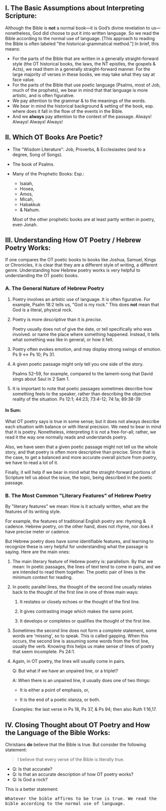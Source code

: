 
## I. The Basic Assumptions about Interpreting Scripture:

Although the Bible is **not** a normal book—it is God’s divine revelation to us—nonetheless, God did choose to put it into written language. So we read the Bible according to the normal use of language. [This approach to reading the Bible is often labeled "the historical-grammatical method."] In brief, this means:

* For the parts of the Bible that are written in a generally straight-forward style (the OT historical books, the laws, the NT epistles, the gospels & Acts), we read them in a generally straight-forward
manner. For the large majority of verses in these books, we may take what they say at face value.
* For the parts of the Bible that use poetic language (Psalms, most of Job, much of the prophets), we bear in mind that that language is more artistic, and is often figurative.
* We pay attention to the grammar & to the meanings of the words.
* We bear in mind the historical background & setting of the book, esp. where does it fall in the flow of the events in the Bible.
* And we **always** pay attention to the context of the passage. Always! Always! Always! Always!

## II. Which OT Books Are <mostly> Poetic?

- The "Wisdom Literature": Job, Proverbs, & Ecclesiastes (and to a degree, Song of Songs).

- The book of Psalms.

- Many of the Prophetic Books: Esp.:
  - Isaiah,
  - Hosea,
  - Amos,
  - Micah,
  - Habakkuk
  - & Nahum.

  Most of the other prophetic books are at least partly written in poetry, even Jonah.

## III. Understanding How OT Poetry / Hebrew Poetry Works:

If one compares the OT poetic books to books like Joshua, Samuel, Kings or Chronicles, it is clear that they are a different style of writing, a different genre. Understanding how Hebrew poetry works is very helpful to understanding the OT poetic books.

### A. The General Nature of Hebrew Poetry

1. Poetry involves an artistic use of language. It is often figurative. For example, Psalm 18:2 tells us, "God is my rock." This does **not** mean that God is a literal, physical rock.

2. Poetry is more _descriptive_ than it is _precise_.

   Poetry usually does not of give the date, or tell specifically who was involved. or name the place where something happened. Instead, it tells what something was like in general, or how it felt.

3. Poetry often evokes emotion, and may display strong swings of emotion. Ps 9 ↔ Ps 10; Ps 31.

4. A given poetic passage might only tell you one side of the story.

   Psalms 52–59, for example, compared to the lament-song that David sings about Saul in 2 Sam 1.

5. It is important to note that poetic passages sometimes describe how something feels to the speaker, rather than describing the objective reality of the situation. Ps 12:1; 44:23; 73:4-12; 74:1a; 89:38-39

#### In Sum:

What OT poetry says is true in some sense; but it does not always describe each situation with balance or with literal precision. We need to bear in mind that it is poetry. Nonetheless, interpreting it is not a free-for-all; rather, we read it the way one normally reads and understands poetry.

Also, we have seen that a given poetic passage might not tell us the whole story, and that poetry is often more descriptive than precise. Since that is the case, to get a balanced and more accurate overall picture from poetry, we have to read a lot of it.

Finally, it will help if we bear in mind what the straight-forward portions of Scripture tell us about the issue, the topic, being described in the poetic passage.

### B. The Most Common "Literary Features" of Hebrew Poetry

By "literary features" we mean: How is it actually written, what are the features of its writing style.

For example, the features of traditional English poetry are: rhyming & cadence.
Hebrew poetry, on the other hand, does not rhyme, nor does it have precise meter or cadence.

But Hebrew poetry does have some identifiable features, and learning to recognize these is very helpful for understanding what the passage is saying. Here are the main ones:

1. The main literary feature of Hebrew poetry is: parallelism. By that we mean:
In poetic passages, the lines of text tend to come in pairs, and we are intended to read them together. The poetic pair of lines is the minimum context for reading.

2. In poetic parallel lines, the thought of the second line usually relates back to the thought of the first line in one of three main ways:

   1. It restates or closely echoes or the thought of the first line.

   2. It gives contrasting image which makes the same point.

   3. It develops or completes or qualifies the thought of the first line.

3. Sometimes the second line does not form a complete statement, some words are 'missing', so to speak. This is called gapping. When this occurs, the second line is assuming some words from the first line, usually the verb. Knowing this helps us make sense of lines of poetry that seem incomplete. Ps 24:1.

4. Again, in OT poetry, the lines will usually come in pairs.

   Q: But what if we have an unpaired line, or a triplet?

   A: When there is an unpaired line, it usually does one of two things:

   * It is either a point of emphasis, or,

   * It is the end of a poetic stanza, or both.

   Examples: the last verse in Ps 18, Ps 37, & Ps 94; then also Ruth 1:16,17.

## IV. Closing Thought about OT Poetry and How the Language of the Bible Works:

Christians **do** believe that the Bible is true. But consider the following statement:

> I believe that every verse of the Bible is literally true.

  - Q: Is that accurate?
  - Q: Is that an accurate description of how OT poetry works?
  - Q: Is God a rock?

This is a better statement:

<samp>Whatever the bible affirms to be true is true. We read the bible according to the normal use of language.</samp>
